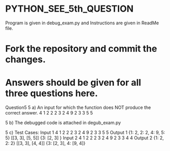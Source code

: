 # PYTHON_SEE_5th_QUESTION
Program is given in debug_exam.py and Instructions are given in ReadMe file.
# Fork the repository and commit the changes.
# Answers should be given for all three questions here.
Question5
5 a)
An input for which the function does NOT produce the correct answer.
4
1 2
2 2
3 2
4 9
2
3 3
5 5

5 b) The debugged code is attached in degub_exam.py

5 c)
Test Cases:
Input 1
4
1 2
2 2
3 2
4 9
2
3 3
5 5
Output 1
{1: 2, 2: 2, 4: 9, 5: 5}
[[3, 3], [5, 5]]
{3: [2, 3] }
Input 2
4
1 2
2 2
3 2
4 9
2 
3 3
4 4
Output 2
{1: 2, 2: 2}
[[3, 3], [4, 4]]
{3: [2, 3], 4: [9, 4]}
